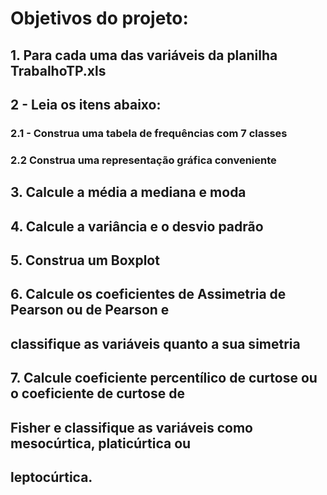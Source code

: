 # Objetivos do projeto:

## 1. Para cada uma das variáveis da planilha TrabalhoTP.xls
 
## 2 - Leia os itens abaixo:

   ### 2.1 - Construa uma tabela de frequências com 7 classes
   ### 2.2 Construa uma representação gráfica conveniente
   
## 3. Calcule a média a mediana e moda
 
## 4. Calcule a variância e o desvio padrão

## 5. Construa um Boxplot

## 6. Calcule os coeficientes de Assimetria de Pearson ou de Pearson e
## classifique as variáveis quanto a sua simetria

## 7. Calcule coeficiente percentílico de curtose ou o coeficiente de curtose de
## Fisher e classifique as variáveis como mesocúrtica, platicúrtica ou
## leptocúrtica.

